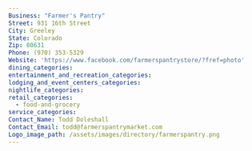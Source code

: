 ```yaml
---
Business: "Farmer's Pantry"
Street: 931 16th Street
City: Greeley
State: Colorado
Zip: 80631
Phone: (970) 353-5329
Website: 'https://www.facebook.com/farmerspantrystore/?fref=photo'
dining_categories:
entertainment_and_recreation_categories:
lodging_and_event_centers_categories:
nightlife_categories:
retail_categories:
  - food-and-grocery
service_categories:
Contact_Name: Todd Doleshall
Contact_Email: todd@farmerspantrymarket.com
Logo_image_path: /assets/images/directory/farmerspantry.png
---
```



